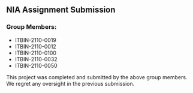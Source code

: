 ## NIA Assignment Submission

### Group Members:
- ITBIN-2110-0019
- ITBIN-2110-0012
- ITBIN-2110-0100
- ITBIN-2110-0032
- ITBIN-2110-0050

This project was completed and submitted by the above group members. We regret any oversight in the previous submission.
